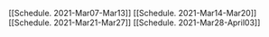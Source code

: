 [[Schedule. 2021-Mar07-Mar13]]
[[Schedule. 2021-Mar14-Mar20]]
[[Schedule. 2021-Mar21-Mar27]]
[[Schedule. 2021-Mar28-April03]]